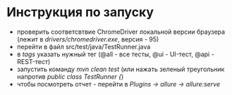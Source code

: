 # Инструкция по запуску

- проверить соответсвтвие ChromeDriver локальной версии браузера (лежит в _drivers/chromedriver.exe_, версия - 95)
- перейти в файл src/test/java/TestRunner.java
- в _tags_ указать нужный тег (@all - все тесты, @ui - UI-тест, @api - REST-тест)
- запустить команду _mvn clean test_ (или нажать зеленый треугольник напротив _public class TestRunner {_)
- чтобы посмотреть отчет - перейти в _Plugins -> allure -> allure:serve_
